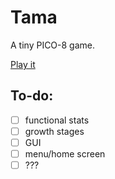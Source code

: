 # Tama
A tiny PICO-8 game.

[Play it](https://cbilladeau.github.io/tama/)

## To-do:
- [ ] functional stats
- [ ] growth stages
- [ ] GUI
- [ ] menu/home screen
- [ ] ???
